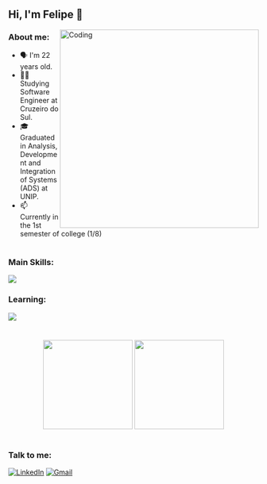 ## Hi, I'm Felipe 👋

<img align="right" alt="Coding" width="400" src="https://i.giphy.com/media/v1.Y2lkPTc5MGI3NjExcDh3dWVxcGc4cTdzaTE5c2w0eG1wcm1sZTFyczg5c2VlMnJycmNnayZlcD12MV9pbnRlcm5hbF9naWZfYnlfaWQmY3Q9Zw/IwAZ6dvvvaTtdI8SD5/giphy.gif">

### About me:
- 🗣️ I'm 22 years old.
- 🧑‍🏫 Studying Software Engineer at Cruzeiro do Sul.
- 🎓 Graduated in Analysis, Development and Integration of Systems (ADS) at UNIP.
- 📫 Currently in the 1st semester of college (1/8)

#

### Main Skills:
  <a href="https://skillicons.dev">
    <img src="https://skillicons.dev/icons?i=html,css,js,git,react,tailwind"/>
  </a>

### Learning:
  <a href="https://skillicons.dev">
    <img src="https://skillicons.dev/icons?i=react,typescript"/>
  </a>

#

<div align="center">  
  <img height="180em" src="https://github-readme-stats.vercel.app/api?username=felipesoarws&show_icons=true&theme=react&bg_color=00000000&hide_border=true"/> 
  <img height="180em" src="https://github-readme-stats.vercel.app/api/top-langs/?username=felipesoarws&layout=compact&theme=react&bg_color=00000000&hide_border=true" />
</div>


#

### Talk to me:
[![LinkedIn](https://img.shields.io/badge/LinkedIn-0077B5?style=for-the-badge&logo=linkedin&logoColor=white)](https://www.linkedin.com/in/felipesoarws/)
[![Gmail](https://img.shields.io/badge/Gmail-333333?style=for-the-badge&logo=gmail&logoColor=red)](mailto:felipesoarwz@gmail.com)

